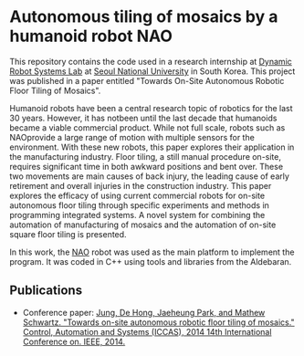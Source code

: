# Autonomous tiling of mosaics by a humanoid robot NAO

This repository contains the code used in a research internship at [Dynamic Robot Systems Lab](http://dyros.snu.ac.kr) at [Seoul National University](http://www.useoul.edu) in South Korea. This project was published in a paper entitled "Towards On-Site Autonomous Robotic Floor Tiling of Mosaics".

Humanoid robots have been a central research topic of robotics for the last 30 years. However, it has notbeen until the last decade that humanoids became a viable commercial product. While not full scale, robots such as NAOprovide a large range of motion with multiple sensors for the environment. With these new robots, this paper explores their application in the manufacturing industry. Floor tiling, a still manual procedure on-site, requires significant time in both awkward positions and bent over. These two movements are main causes of back injury, the leading cause of early retirement and overall injuries in the construction industry. This paper explores the efficacy of using current commercial robots for on-site autonomous floor tiling through specific experiments and methods in programming integrated systems. A novel system for combining the automation of manufacturing of mosaics and the automation of on-site square floor tiling is presented.

In this work, the [NAO](https://www.ald.softbankrobotics.com/en/cool-robots/nao) robot was used as the main platform to implement the program. It was coded in C++ using tools and libraries from the Aldebaran. 

## Publications
* Conference paper: [Jung, De Hong, Jaeheung Park, and Mathew Schwartz. "Towards on-site autonomous robotic floor tiling of mosaics." Control, Automation and Systems (ICCAS), 2014 14th International Conference on. IEEE, 2014.](http://ieeexplore.ieee.org/xpl/login.jsp?tp=&arnumber=6987959&url=http%3A%2F%2Fieeexplore.ieee.org%2Fiel7%2F6971252%2F6987542%2F06987959.pdf)